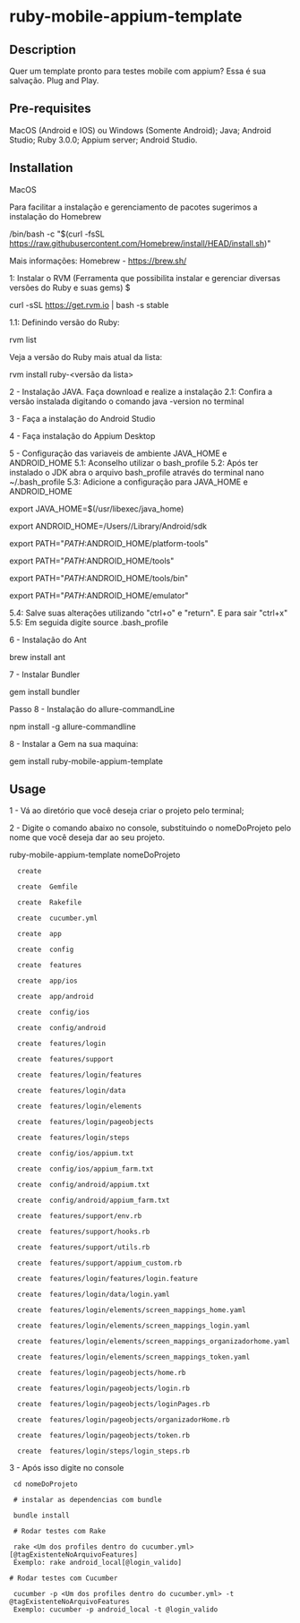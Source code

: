 ruby-mobile-appium-template
============================

Description
-----------

Quer um template pronto para testes mobile com appium? Essa é sua salvação. Plug and Play.

Pre-requisites
--------------

MacOS (Android e IOS) ou Windows (Somente Android);
Java;
Android Studio;
Ruby 3.0.0;
Appium server;
Android Studio.

Installation
------------

MacOS

Para facilitar a instalação e gerenciamento de pacotes sugerimos a instalação do Homebrew

/bin/bash -c "$(curl -fsSL https://raw.githubusercontent.com/Homebrew/install/HEAD/install.sh)"

Mais informações: Homebrew - https://brew.sh/

1: Instalar o RVM (Ferramenta que possibilita instalar e gerenciar diversas versões do Ruby e suas gems) $ 

curl -sSL https://get.rvm.io | bash -s stable

1.1: Definindo versão do Ruby:

rvm list

Veja a versão do Ruby mais atual da lista:

rvm install ruby-<versão da lista>

2 - Instalação JAVA. Faça download e realize a instalação 
2.1: Confira a versão instalada digitando o comando java -version no terminal

3 - Faça a instalação do Android Studio

4 - Faça instalação do Appium Desktop

5 - Configuração das variaveis de ambiente JAVA_HOME e ANDROID_HOME 
5.1: Aconselho utilizar o bash_profile 
5.2: Após ter instalado o JDK abra o arquivo bash_profile através do terminal nano ~/.bash_profile 
5.3: Adicione a configuração para JAVA_HOME e ANDROID_HOME 

export JAVA_HOME=$(/usr/libexec/java_home) 

export ANDROID_HOME=/Users/<seu user>/Library/Android/sdk 

export PATH="$PATH:$ANDROID_HOME/platform-tools" 

export PATH="$PATH:$ANDROID_HOME/tools" 

export PATH="$PATH:$ANDROID_HOME/tools/bin" 

export PATH="$PATH:$ANDROID_HOME/emulator"

5.4: Salve suas alterações utilizando "ctrl+o" e "return". E para sair "ctrl+x" 
5.5: Em seguida digite source .bash_profile


6 - Instalação do Ant 

brew install ant


7 - Instalar Bundler 

gem install bundler


Passo 8 - Instalação do allure-commandLine

npm install -g allure-commandline


8 - Instalar a Gem na sua maquina:

gem install ruby-mobile-appium-template

Usage
-----

1 - Vá ao diretório que você deseja criar o projeto pelo terminal;

2 - Digite o comando abaixo no console, substituindo o nomeDoProjeto pelo nome que você deseja dar ao seu projeto.

ruby-mobile-appium-template nomeDoProjeto

      create

      create  Gemfile

      create  Rakefile

      create  cucumber.yml

      create  app

      create  config

      create  features
      
      create  app/ios
      
      create  app/android
      
      create  config/ios
      
      create  config/android
      
      create  features/login
      
      create  features/support
      
      create  features/login/features
      
      create  features/login/data
      
      create  features/login/elements
      
      create  features/login/pageobjects
      
      create  features/login/steps
      
      create  config/ios/appium.txt
      
      create  config/ios/appium_farm.txt
      
      create  config/android/appium.txt
      
      create  config/android/appium_farm.txt
      
      create  features/support/env.rb
      
      create  features/support/hooks.rb
      
      create  features/support/utils.rb
      
      create  features/support/appium_custom.rb
      
      create  features/login/features/login.feature
      
      create  features/login/data/login.yaml
      
      create  features/login/elements/screen_mappings_home.yaml
      
      create  features/login/elements/screen_mappings_login.yaml
      
      create  features/login/elements/screen_mappings_organizadorhome.yaml
      
      create  features/login/elements/screen_mappings_token.yaml
      
      create  features/login/pageobjects/home.rb
      
      create  features/login/pageobjects/login.rb
      
      create  features/login/pageobjects/loginPages.rb
      
      create  features/login/pageobjects/organizadorHome.rb
      
      create  features/login/pageobjects/token.rb
      
      create  features/login/steps/login_steps.rb


3 - Após isso digite no console

     cd nomeDoProjeto

     # instalar as dependencias com bundle
     
     bundle install

     # Rodar testes com Rake

     rake <Um dos profiles dentro do cucumber.yml>[@tagExistenteNoArquivoFeatures]
     Exemplo: rake android_local[@login_valido]

    # Rodar testes com Cucumber

     cucumber -p <Um dos profiles dentro do cucumber.yml> -t @tagExistenteNoArquivoFeatures
     Exemplo: cucumber -p android_local -t @login_valido



